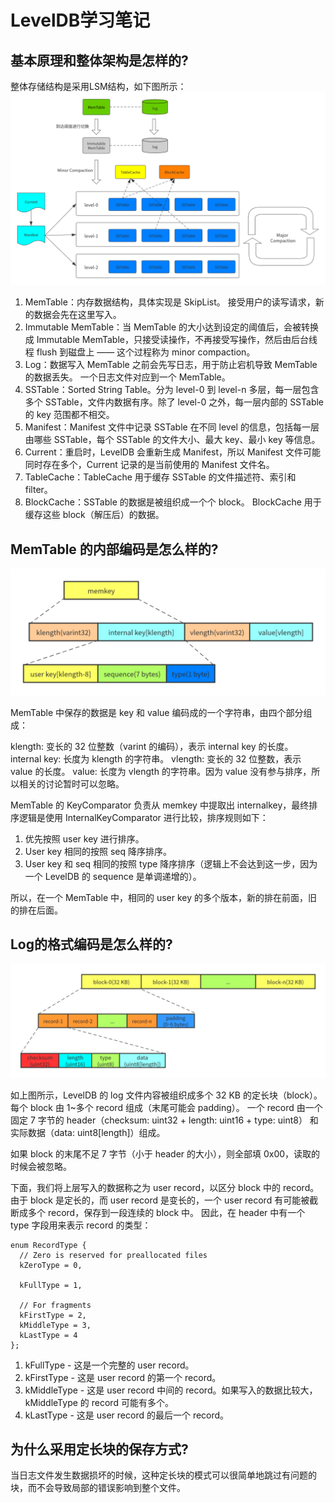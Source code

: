 # LevelDB学习笔记

## 基本原理和整体架构是怎样的?
整体存储结构是采用LSM结构，如下图所示：
![image](levedb.png)

1. MemTable：内存数据结构，具体实现是 SkipList。 接受用户的读写请求，新的数据会先在这里写入。
2. Immutable MemTable：当 MemTable 的大小达到设定的阈值后，会被转换成 Immutable MemTable，只接受读操作，不再接受写操作，然后由后台线程 flush 到磁盘上 —— 这个过程称为 minor compaction。
3. Log：数据写入 MemTable 之前会先写日志，用于防止宕机导致 MemTable 的数据丢失。 一个日志文件对应到一个 MemTable。
4. SSTable：Sorted String Table。分为 level-0 到 level-n 多层，每一层包含多个 SSTable，文件内数据有序。除了 level-0 之外，每一层内部的 SSTable 的 key 范围都不相交。
5. Manifest：Manifest 文件中记录 SSTable 在不同 level 的信息，包括每一层由哪些 SSTable，每个 SSTable 的文件大小、最大 key、最小 key 等信息。
6. Current：重启时，LevelDB 会重新生成 Manifest，所以 Manifest 文件可能同时存在多个，Current 记录的是当前使用的 Manifest 文件名。
7. TableCache：TableCache 用于缓存 SSTable 的文件描述符、索引和 filter。
8. BlockCache：SSTable 的数据是被组织成一个个 block。 BlockCache 用于缓存这些 block（解压后）的数据。

## MemTable 的内部编码是怎么样的?
![image](memtable.png)

MemTable 中保存的数据是 key 和 value 编码成的一个字符串，由四个部分组成：

klength: 变长的 32 位整数（varint 的编码），表示 internal key 的长度。
internal key: 长度为 klength 的字符串。
vlength: 变长的 32 位整数，表示 value 的长度。
value: 长度为 vlength 的字符串。因为 value 没有参与排序，所以相关的讨论暂时可以忽略。

MemTable 的 KeyComparator 负责从 memkey 中提取出 internalkey，最终排序逻辑是使用 InternalKeyComparator 进行比较，排序规则如下：

1. 优先按照 user key 进行排序。
2. User key 相同的按照 seq 降序排序。
3. User key 和 seq 相同的按照 type 降序排序（逻辑上不会达到这一步，因为一个 LevelDB 的 sequence 是单调递增的）。

所以，在一个 MemTable 中，相同的 user key 的多个版本，新的排在前面，旧的排在后面。

## Log的格式编码是怎么样的?
![image](log.png)

如上图所示，LevelDB 的 log 文件内容被组织成多个 32 KB 的定长块（block）。每个 block 由 1~多个 record 组成（末尾可能会 padding）。
一个 record 由一个固定 7 字节的 header（checksum: uint32 + length: uint16 + type: uint8） 和实际数据（data: uint8[length]）组成。

如果 block 的末尾不足 7 字节（小于 header 的大小），则全部填 0x00，读取的时候会被忽略。

下面，我们将上层写入的数据称之为 user record，以区分 block 中的 record。
由于 block 是定长的，而 user record 是变长的，一个 user record 有可能被截断成多个 record，保存到一段连续的 block 中。
因此，在 header 中有一个 type 字段用来表示 record 的类型：
```
enum RecordType {
  // Zero is reserved for preallocated files
  kZeroType = 0,

  kFullType = 1,

  // For fragments
  kFirstType = 2,
  kMiddleType = 3,
  kLastType = 4
};
```
1. kFullType - 这是一个完整的 user record。
2. kFirstType -  这是 user record 的第一个 record。
3. kMiddleType - 这是 user record 中间的 record。如果写入的数据比较大，kMiddleType 的 record 可能有多个。
4. kLastType - 这是 user record 的最后一个 record。

## 为什么采用定长块的保存方式?
当日志文件发生数据损坏的时候，这种定长块的模式可以很简单地跳过有问题的块，而不会导致局部的错误影响到整个文件。


















